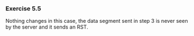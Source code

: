 ### Exercise 5.5

Nothing changes in this case, the data segment sent in step 3 is never seen by the server and it sends an RST.
